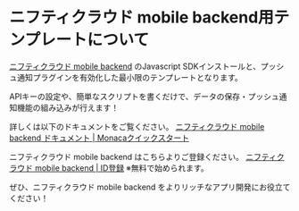 
# ニフティクラウド mobile backend用テンプレートについて

[ニフティクラウド mobile backend](http://mb.cloud.nifty.com/) のJavascript SDKインストールと、プッシュ通知プラグインを有効化した最小限のテンプレートとなります。

APIキーの設定や、簡単なスクリプトを書くだけで、データの保存・プッシュ通知機能の組み込みが行えます！

詳しくは以下のドキュメントをご覧ください。
[ニフティクラウド mobile backend ドキュメント | Monacaクイックスタート](http://mb.cloud.nifty.com/doc/current/introduction/quickstart_monaca.html)

ニフティクラウド mobile backend はこちらよりご登録ください。
[ニフティクラウド mobile backend | ID登録](http://mb.cloud.nifty.com/signup.htm) ※無料で始められます。

ぜひ、ニフティクラウド mobile backend をよりリッチなアプリ開発にお役立てください！